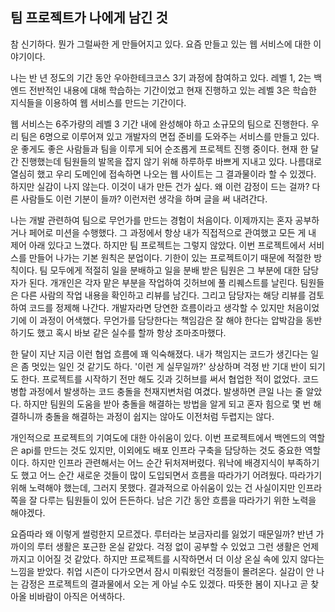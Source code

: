 ## 팀 프로젝트가 나에게 남긴 것

참 신기하다. 뭔가 그럴싸한 게 만들어지고 있다. 요즘 만들고 있는 웹 서비스에 대한 이야기이다.

나는 반 년 정도의 기간 동안 우아한테크코스 3기 과정에 참여하고 있다. 
레벨 1, 2는 백엔드 전반적인 내용에 대해 학습하는 기간이었고 현재 진행하고 있는 레벨 3은 학습한 지식들을 이용하여 웹 서비스를 만드는 기간이다.

웹 서비스는 6주가량의 레벨 3 기간 내에 완성해야 하고 소규모의 팀으로 진행한다.
우리 팀은 6명으로 이루어져 있고 개발자의 면접 준비를 도와주는 서비스를 만들고 있다.
운 좋게도 좋은 사람들과 팀을 이루게 되어 순조롭게 프로젝트 진행 중이다.
현재 한 달간 진행했는데 팀원들의 발목을 잡지 않기 위해 하루하루 바쁘게 지내고 있다.
나름대로 열심히 했고 우리 도메인에 접속하면 나오는 웹 사이트는 그 결과물이라 할 수 있겠다.
하지만 실감이 나지 않는다. 이것이 내가 만든 건가 싶다. 왜 이런 감정이 드는 걸까?
다른 사람들도 이런 기분이 들까? 이런저런 생각을 하며 글을 써 내려간다.

나는 개발 관련하여 팀으로 무언가를 만드는 경험이 처음이다. 
이제까지는 혼자 공부하거나 페어로 미션을 수행했다. 
그 과정에서 항상 내가 직접적으로 관여했고 모든 게 내 제어 아래 있다고 느꼈다. 
하지만 팀 프로젝트는 그렇지 않았다.
이번 프로젝트에서 서비스를 만들어 나가는 기본 원칙은 분업이다. 
기한이 있는 프로젝트이기 때문에 적절한 방칙이다.
팀 모두에게 적절히 일을 분배하고 일을 분배 받은 팀원은 그 부분에 대한 담당자가 된다.
개개인은 각자 맡은 부분을 작업하여 깃허브에 풀 리퀘스트를 날린다.
팀원들은 다른 사람의 작업 내용을 확인하고 리뷰를 남긴다.
그리고 담당자는 해당 리뷰를 검토하여 코드를 정제해 나간다.
개발자라면 당연한 흐름이라고 생각할 수 있지만 처음이었기에 이 과정이 어색했다.
무언가를 담당한다는 책임감은 잘 해야 한다는 압박감을 동반하기도 했고 혹시 바보 같은 실수를 할까 항상 조마조마했다.

한 달이 지난 지금 이런 협업 흐름에 꽤 익숙해졌다. 
내가 책임지는 코드가 생긴다는 일은 좀 멋있는 일인 것 같기도 하다.
'이런 게 실무일까?' 상상하며 걱정 반 기대 반이 되기도 한다.
프로젝트를 시작하기 전만 해도 깃과 깃허브를 써서 협업한 적이 없었다.
코드 병합 과정에서 발생하는 코드 충돌을 천재지변처럼 여겼다. 발생하면 큰일 나는 줄 알았다.
하지만 팀원의 도움을 받아 충돌을 해결하는 방법을 알게 되고 혼자 힘으로 몇 번 해결하니까 충돌을 해결하는 과정이 쉽지는 않아도 이전처럼 두렵지는 않다.

개인적으로 프로젝트의 기여도에 대한 아쉬움이 있다.
이번 프로젝트에서 백엔드의 역할은 api를 만드는 것도 있지만, 이외에도 배포 인프라 구축을 담당하는 것도 중요한 역할이다. 
하지만 인프라 관련해서는 어느 순간 뒤처져버렸다.
워낙에 배경지식이 부족하기도 했고 어느 순간 새로운 것들이 많이 도입되면서 흐름을 따라가기 어려웠다.
따라가기 위해 노력해야 했는데, 그러지 못했다.
결과적으로 아쉬움이 있는 건 사실이지만 인프라 쪽을 잘 다루는 팀원들이 있어 든든하다.
남은 기간 동안 흐름을 따라가기 위한 노력을 해야겠다.

요즘따라 왜 이렇게 썰렁한지 모르겠다.
루터라는 보금자리를 잃었기 때문일까? 반년 가까이의 루터 생활은 포근한 온실 같았다.
걱정 없이 공부할 수 있었고 그런 생활은 언제까지고 이어질 것 같았다.
하지만 프로젝트를 시작하면서 더 이상 온실 속에 있지 않다는 느낌을 받았다.
취업 시즌이 다가오면서 잠시 미뤄왔던 걱정들이 몰려온다.
실감이 안 나는 감정은 프로젝트의 결과물에서 오는 게 아닐 수도 있겠다.
따뜻한 봄이 지나고 곧 찾아올 비바람이 아직은 어색하다.
